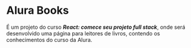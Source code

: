 # Alura Books

É um projeto do curso **_React: comece seu projeto full stack_**, onde será desenvolvido uma página para leitores de livros, contendo os conhecimentos do curso da Alura.